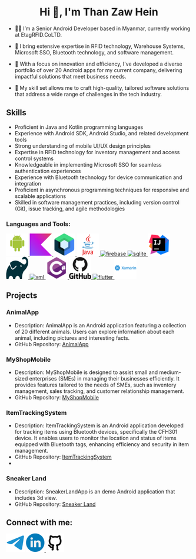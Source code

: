 <h1 align="center">Hi 👋, I'm Than Zaw Hein</h1>

- 👨‍💻 I’m a Senior Android Developer based in Myanmar, currently working at EtagRFID.CoLTD.

- 🔧 I bring extensive expertise in RFID technology, Warehouse Systems, Microsoft SSO, Bluetooth technology, and software management.

- 📱 With a focus on innovation and efficiency, I've developed a diverse portfolio of over 20 Android apps for my current company, delivering impactful solutions that meet business needs.

- 🚀 My skill set allows me to craft high-quality, tailored software solutions that address a wide range of challenges in the tech industry.

## Skills

- Proficient in Java and Kotlin programming languages
- Experience with Android SDK, Android Studio, and related development tools
- Strong understanding of mobile UI/UX design principles
- Expertise in RFID technology for inventory management and access control systems
- Knowledgeable in implementing Microsoft SSO for seamless authentication experiences
- Experience with Bluetooth technology for device communication and integration
- Proficient in asynchronous programming techniques for responsive and scalable applications
- Skilled in software management practices, including version control (Git), issue tracking, and agile methodologies


<h3 align="left">Languages and Tools:</h3>
<p align="left">
    <a href="https://developer.android.com" target="_blank"> 
        <img src="https://raw.githubusercontent.com/devicons/devicon/master/icons/android/android-original-wordmark.svg" alt="android" width="60" height="60"/> 
    </a>
    <a href="https://kotlinlang.org" target="_blank"> 
        <img src="/kotlin.svg" alt="kotlin" width="60" height="60"/> 
    </a>
    <a href="https://developer.android.com/jetpack/compose" target="_blank"> 
        <img src="/jetpackcompose.svg" alt="jetpack compose" width="60" height="60"/> 
    </a>
    <a href="https://www.java.com" target="_blank"> 
        <img src="https://raw.githubusercontent.com/devicons/devicon/master/icons/java/java-original-wordmark.svg" alt="java" width="60" height="60"/> 
    </a>
    <a href="https://firebase.google.com/" target="_blank"> 
        <img src="https://www.vectorlogo.zone/logos/firebase/firebase-icon.svg" alt="firebase" width="60" height="60"/> 
    </a>
    <a href="https://www.sqlite.org/" target="_blank"> 
        <img src="https://www.vectorlogo.zone/logos/sqlite/sqlite-icon.svg" alt="sqlite" width="60" height="60"/> 
    </a>
    <a href="https://www.jetbrains.com/idea/" target="_blank"> 
        <img src="/intellij.svg" alt="intellij" width="60" height="60"/> 
    </a>
    <a href="https://gradle.org/" target="_blank"> 
        <img src="/gradle.svg" alt="gradle" width="60" height="60"/> 
    </a>
    <a href="https://www.w3schools.com/xml/" target="_blank"> 
        <img src="https://www.vectorlogo.zone/logos/w3c_xml/w3c_xml-icon.svg" alt="xml" width="60" height="60"/> 
    </a>
    <a href="https://learn.microsoft.com/en-us/dotnet/csharp/" target="_blank"> 
        <img src="https://raw.githubusercontent.com/devicons/devicon/master/icons/csharp/csharp-original.svg" alt="csharp" width="60" height="60"/> 
    </a>
    <a href="https://github.com/" target="_blank"> 
        <img src="https://raw.githubusercontent.com/devicons/devicon/master/icons/github/github-original-wordmark.svg" alt="github" width="60" height="60"/> 
    </a>
    <a href="https://flutter.dev/" target="_blank"> 
        <img src="https://www.vectorlogo.zone/logos/flutterio/flutterio-icon.svg" alt="flutter" width="60" height="60"/> 
    </a>
    <a href="https://dotnet.microsoft.com/apps/xamarin" target="_blank"> 
        <img src="https://raw.githubusercontent.com/devicons/devicon/master/icons/xamarin/xamarin-original-wordmark.svg" alt="xamarin" width="60" height="60"/> 
    </a>
</p>


## Projects

### AnimalApp
- Description: AnimalApp is an Android application featuring a collection of 20 different animals. Users can explore information about each animal, including pictures and interesting facts.
- GitHub Repository: [AnimalApp](https://github.com/Than-Zaw-Hein/AnimalApp.git)

### MyShopMobile
- Description: MyShopMobile is designed to assist small and medium-sized enterprises (SMEs) in managing their businesses efficiently. It provides features tailored to the needs of SMEs, such as inventory management, sales tracking, and customer relationship management.
- GitHub Repository: [MyShopMobile](https://github.com/Than-Zaw-Hein/MyShopMobile.git)

### ItemTrackingSystem
- Description: ItemTrackingSystem is an Android application developed for tracking items using Bluetooth devices, specifically the CFH301 device. It enables users to monitor the location and status of items equipped with Bluetooth tags, enhancing efficiency and security in item management.
- GitHub Repository: [ItemTrackingSystem](https://github.com/Than-Zaw-Hein/ItemTrackingSystem.git)
- 
### Sneaker Land
- Description: SneakerLandApp is an demo Android application that includes 3d view.
- GitHub Repository: [Sneaker Land](https://github.com/Than-Zaw-Hein/SneakerLand.git)

## Connect with me:
<a href="https://t.me/Thanzawhein997"><img src="profile/Telegram.svg" width="50px" /></a>
<a href="https://www.linkedin.com/in/than-zaw-hein-081517190"><img src="profile/Linkedin.svg" width="50px" />
<a href="https://github.com/Than-Zaw-Hein"><img src="profile/GitHub.svg" width="50px" /></a>

